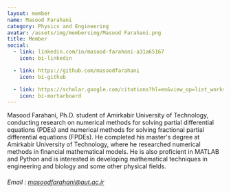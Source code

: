 ```yaml
---
layout: member
name: Masood Farahani
category: Physics and Engineering
avatar: /assets/img/membersimg/Masood Farahani.png
title: Member
social:
  - link: linkedin.com/in/masood-farahani-a31a65167
    icon: bi-linkedin

  - link: https://github.com/masoodfarahani
    icon: bi-github

  - link: https://scholar.google.com/citations?hl=en&view_op=list_works&gmla=ALUCkoUA1L5NxPW1a-Aon8TSTDYNCKA1ynTyO9GkanSaOJ5hDUDT8cpffqcdJ0CmSANvyOpppYsaPv74CUgTHxVepyYt6sJXHIc14hzoN-I&user=NN3D0CwAAAAJ
    icon: bi-mortarboard
---
```


Masood Farahani, Ph.D. student of Amirkabir University of Technology, conducting research on numerical methods for solving partial differential equations (PDEs) and numerical methods for solving fractional partial differential equations (FPDEs). He completed his master's degree at Amirkabir University of Technology, where he researched numerical methods in financial mathematical models. He is also proficient in MATLAB and Python and is interested in developing mathematical techniques in engineering and biology and some other physical fields.

###### Email : masoodfarahani@aut.ac.ir
